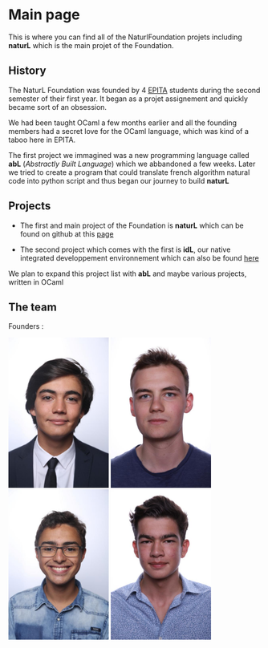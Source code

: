 # Main page

This is where you can find all of the NaturlFoundation projets including **naturL** which is the main projet of the Foundation.


## History 

The NaturL Foundation was founded by 4 [EPITA](http://epita.fr) students during the second semester of their first year. It began as a projet assignement and quickly became sort of an obsession. 

We had been taught OCaml a few months earlier and all the founding members had a secret love for the OCaml language, which was kind of a taboo here in EPITA.

The first project we immagined was a new programming language called **abL** (*Abstractly Built Language*) which we abbandoned a few weeks. Later we tried to create a program that could translate french algorithm natural code into python script and thus began our journey to build **naturL**


## Projects

* The first and main project of the Foundation is **naturL** which can be found on github at this [page](https://github.com/TheNaturLFoundation/naturL "page")

* The second project which comes with the first is **idL**, our native integrated developpement environnement which can also be found [here](https://github.com/TheNaturLFoundation/idL)

We plan to expand this project list with **abL** and maybe various projects, written in OCaml

## The team 

Founders : 

<img src="assets/simon.png" width="200">
<img src="assets/vlad.png" width="200">
<img src="assets/rostan.png" width="200">
<img src="assets/adrian.png" width="200">

